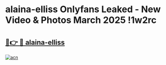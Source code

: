 # alaina-elliss Onlyfans Leaked - New Video & Photos March 2025 !1w2rc

# <h2><a href="https://klmcbe.iuczelnia.edu.pl?title=alaina-elliss&ref=1w2rc">🔗👉 🔴 alaina-elliss</a></h2>

[![acn](https://github.com/user-attachments/assets/0f9c940e-d8b0-45ae-aac7-cd30a18b3e1c)](https://klmcbe.iuczelnia.edu.pl?title=alaina-elliss&ref=1w2rc)


